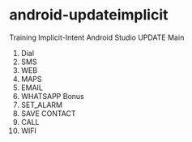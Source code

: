 # android-updateimplicit
Training Implicit-Intent Android Studio UPDATE
Main
1. Dial
2. SMS
3. WEB
4. MAPS
5. EMAIL
6. WHATSAPP
Bonus
7. SET_ALARM
8. SAVE CONTACT
9. CALL
10. WIFI
